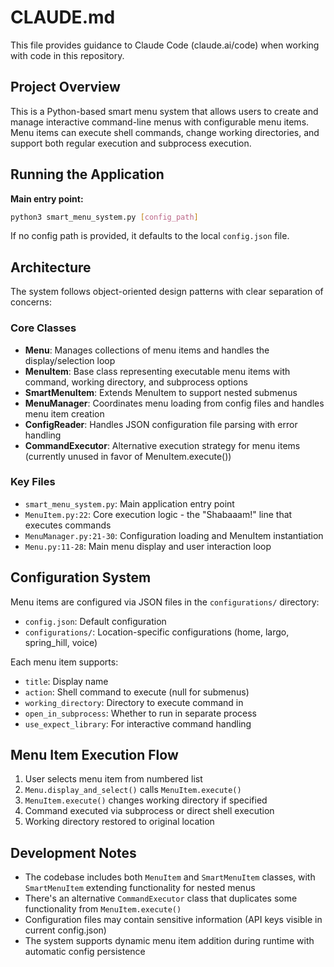 # CLAUDE.md

This file provides guidance to Claude Code (claude.ai/code) when working with code in this repository.

## Project Overview

This is a Python-based smart menu system that allows users to create and manage interactive command-line menus with configurable menu items. Menu items can execute shell commands, change working directories, and support both regular execution and subprocess execution.

## Running the Application

**Main entry point:**
```bash
python3 smart_menu_system.py [config_path]
```

If no config path is provided, it defaults to the local `config.json` file.

## Architecture

The system follows object-oriented design patterns with clear separation of concerns:

### Core Classes

- **Menu**: Manages collections of menu items and handles the display/selection loop
- **MenuItem**: Base class representing executable menu items with command, working directory, and subprocess options
- **SmartMenuItem**: Extends MenuItem to support nested submenus
- **MenuManager**: Coordinates menu loading from config files and handles menu item creation
- **ConfigReader**: Handles JSON configuration file parsing with error handling
- **CommandExecutor**: Alternative execution strategy for menu items (currently unused in favor of MenuItem.execute())

### Key Files

- `smart_menu_system.py`: Main application entry point
- `MenuItem.py:22`: Core execution logic - the "Shabaaam!" line that executes commands
- `MenuManager.py:21-30`: Configuration loading and MenuItem instantiation
- `Menu.py:11-28`: Main menu display and user interaction loop

## Configuration System

Menu items are configured via JSON files in the `configurations/` directory:
- `config.json`: Default configuration
- `configurations/`: Location-specific configurations (home, largo, spring_hill, voice)

Each menu item supports:
- `title`: Display name
- `action`: Shell command to execute (null for submenus)
- `working_directory`: Directory to execute command in
- `open_in_subprocess`: Whether to run in separate process
- `use_expect_library`: For interactive command handling

## Menu Item Execution Flow

1. User selects menu item from numbered list
2. `Menu.display_and_select()` calls `MenuItem.execute()`
3. `MenuItem.execute()` changes working directory if specified
4. Command executed via subprocess or direct shell execution
5. Working directory restored to original location

## Development Notes

- The codebase includes both `MenuItem` and `SmartMenuItem` classes, with `SmartMenuItem` extending functionality for nested menus
- There's an alternative `CommandExecutor` class that duplicates some functionality from `MenuItem.execute()`
- Configuration files may contain sensitive information (API keys visible in current config.json)
- The system supports dynamic menu item addition during runtime with automatic config persistence